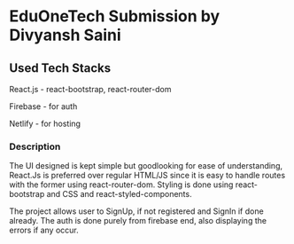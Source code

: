 # EduOneTech Submission by Divyansh Saini

## Used Tech Stacks
React.js - react-bootstrap, react-router-dom 

Firebase - for auth


Netlify - for hosting

### Description
The UI designed is kept simple but goodlooking for ease of understanding,
React.Js is preferred over regular HTML/JS since it is easy to handle routes with the former using react-router-dom.
Styling is done using react-bootstrap and CSS and react-styled-components.

The project allows user to SignUp, if not registered and SignIn if done already.
The auth is done purely from firebase end, also displaying the errors if any occur.

